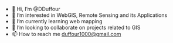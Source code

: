 - 👋 Hi, I’m @DDuffour
- 👀 I’m interested in WebGIS, Remote Sensing and its Applications
- 🌱 I’m currently learning web mapping
- 💞️ I’m looking to collaborate on projects related to GIS 
- 📫 How to reach me duffour1000@gmail.com

<!---
DDuffour/DDuffour is a ✨ special ✨ repository because its `README.md` (this file) appears on your GitHub profile.
You can click the Preview link to take a look at your changes.
--->
